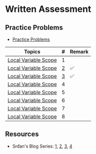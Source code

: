# Written Assessment

## Practice Problems

- [Practice Problems](https://docs.google.com/document/d/16XteFXEm3lFbcavrXDZs45rNEc1iBxSYC8e4pLhT0Rw/edit#)

| Topics | # | Remark |
| --- | --- | --- |
| [Local Variable Scope](https://github.com/tsangsiu/RB109/blob/main/Part_1/Practice_Problems/practice_problems.md#local-variable-scope) | 1 |
| [Local Variable Scope](https://github.com/tsangsiu/RB109/blob/main/Part_1/Practice_Problems/practice_problems.md#local-variable-scope) | [2](https://github.com/tsangsiu/RB109/blob/main/Part_1/Practice_Problems/practice_problems.md#2) | :white_check_mark:
| [Local Variable Scope](https://github.com/tsangsiu/RB109/blob/main/Part_1/Practice_Problems/practice_problems.md#local-variable-scope) | [3](https://github.com/tsangsiu/RB109/blob/main/Part_1/Practice_Problems/practice_problems.md#3) | :white_check_mark:
| [Local Variable Scope](https://github.com/tsangsiu/RB109/blob/main/Part_1/Practice_Problems/practice_problems.md#local-variable-scope) | 4 |
| [Local Variable Scope](https://github.com/tsangsiu/RB109/blob/main/Part_1/Practice_Problems/practice_problems.md#local-variable-scope) | 5 |
| [Local Variable Scope](https://github.com/tsangsiu/RB109/blob/main/Part_1/Practice_Problems/practice_problems.md#local-variable-scope) | 6 |
| [Local Variable Scope](https://github.com/tsangsiu/RB109/blob/main/Part_1/Practice_Problems/practice_problems.md#local-variable-scope) | 7 |
| [Local Variable Scope](https://github.com/tsangsiu/RB109/blob/main/Part_1/Practice_Problems/practice_problems.md#local-variable-scope) | 8 |

## Resources

- Srđan's Blog Series: [1](https://medium.com/how-i-started-learning-coding-from-scratch/advices-for-109-written-assessment-part-1-6f7fa821cf84), [2](https://medium.com/how-i-started-learning-coding-from-scratch/advice-for-109-written-assessment-part-2-594060594f6e), [3](https://medium.com/how-i-started-learning-coding-from-scratch/advice-for-109-written-assessment-part-3-d39dceb06c0c), [4](https://medium.com/how-i-started-learning-coding-from-scratch/advice-for-109-written-assessment-part-4-e205174ece7b)